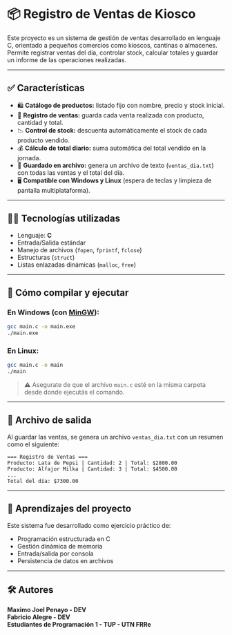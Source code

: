 # 📦 Registro de Ventas de Kiosco

Este proyecto es un sistema de gestión de ventas desarrollado en lenguaje C, orientado a pequeños comercios como kioscos, cantinas o almacenes. Permite registrar ventas del día, controlar stock, calcular totales y guardar un informe de las operaciones realizadas.

---

## ✅ Características

- 🛍️ **Catálogo de productos:** listado fijo con nombre, precio y stock inicial.
- 🧾 **Registro de ventas:** guarda cada venta realizada con producto, cantidad y total.
- 📉 **Control de stock:** descuenta automáticamente el stock de cada producto vendido.
- 💰 **Cálculo de total diario:** suma automática del total vendido en la jornada.
- 💾 **Guardado en archivo:** genera un archivo de texto (`ventas_dia.txt`) con todas las ventas y el total del día.
- 🖥️ **Compatible con Windows y Linux** (espera de teclas y limpieza de pantalla multiplataforma).

---

## 🧑‍💻 Tecnologías utilizadas

- Lenguaje: **C**
- Entrada/Salida estándar
- Manejo de archivos (`fopen`, `fprintf`, `fclose`)
- Estructuras (`struct`)
- Listas enlazadas dinámicas (`malloc`, `free`)

---

## 🚀 Cómo compilar y ejecutar

### En **Windows** (con [MinGW](https://www.mingw-w64.org/)):

```bash
gcc main.c -o main.exe
./main.exe
```

### En **Linux**:

```bash
gcc main.c -o main
./main
```

> ⚠️ Asegurate de que el archivo `main.c` esté en la misma carpeta desde donde ejecutás el comando.

---

## 📂 Archivo de salida

Al guardar las ventas, se genera un archivo `ventas_dia.txt` con un resumen como el siguiente:

```
=== Registro de Ventas ===
Producto: Lata de Pepsi | Cantidad: 2 | Total: $2800.00
Producto: Alfajor Milka | Cantidad: 3 | Total: $4500.00
...
Total del día: $7300.00
```

---

## 🧠 Aprendizajes del proyecto

Este sistema fue desarrollado como ejercicio práctico de:

- Programación estructurada en C
- Gestión dinámica de memoria
- Entrada/salida por consola
- Persistencia de datos en archivos

---

## 🛠️ Autores

**Maximo Joel Penayo - DEV** <br>
**Fabricio Alegre - DEV** <br>
**Estudiantes de Programación 1  - TUP - UTN FRRe**
